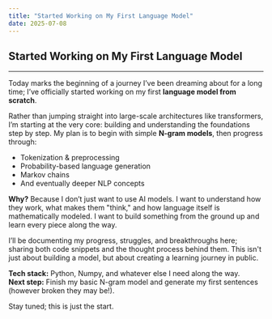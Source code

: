 ```yaml
---
title: "Started Working on My First Language Model"
date: 2025-07-08
---
```


<h2>Started Working on My First Language Model</h2>
<hr>

<p>Today marks the beginning of a journey I’ve been dreaming about for a long time; I’ve officially started working on my first <strong>language model from scratch</strong>.</p>

<p>Rather than jumping straight into large-scale architectures like transformers, I’m starting at the very core: building and understanding the foundations step by step. My plan is to begin with simple <strong>N-gram models</strong>, then progress through:</p>

<ul>
  <li>Tokenization & preprocessing</li>
  <li>Probability-based language generation</li>
  <li>Markov chains</li>
  <li>And eventually deeper NLP concepts</li>
</ul>

<p><strong>Why?</strong> Because I don’t just want to use AI models. I want to understand how they work, what makes them "think," and how language itself is mathematically modeled. I want to build something from the ground up and learn every piece along the way.</p>

<p>I’ll be documenting my progress, struggles, and breakthroughs here; sharing both code snippets and the thought process behind them. This isn't just about building a model, but about creating a learning journey in public.</p>

<p><strong>Tech stack:</strong> Python, Numpy, and whatever else I need along the way.<br>
<strong>Next step:</strong> Finish my basic N-gram model and generate my first sentences (however broken they may be!).</p>

<p>Stay tuned; this is just the start.</p>
